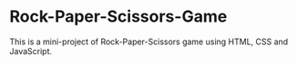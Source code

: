# Rock-Paper-Scissors-Game
This is a mini-project of Rock-Paper-Scissors game using HTML, CSS and JavaScript.
